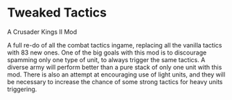 # Tweaked Tactics

A Crusader Kings II Mod

A full re-do of all the combat tactics ingame, replacing all the vanilla tactics with 83 new ones. One of the big goals with this mod is to discourage spamming only one type of unit, to always trigger the same tactics. A diverse army will perform better than a pure stack of only one unit with this mod. There is also an attempt at encouraging use of light units, and they will be necessary to increase the chance of some strong tactics for heavy units triggering.
